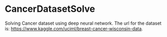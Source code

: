 # CancerDatasetSolve
Solving Cancer dataset using deep neural network.
The url for the dataset is: https://www.kaggle.com/uciml/breast-cancer-wisconsin-data.
